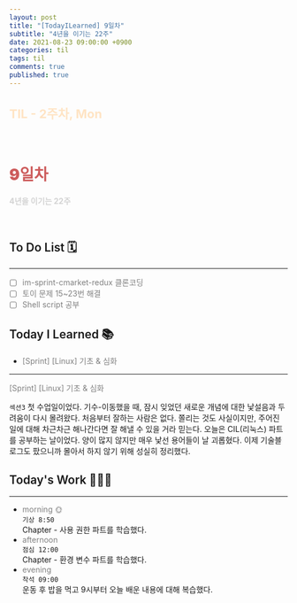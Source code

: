 ```yaml
---
layout: post
title: "[TodayILearned] 9일차"
subtitle: "4년을 이기는 22주"
date: 2021-08-23 09:00:00 +0900
categories: til
tags: til
comments: true
published: true
---
```


## <span style="color:Bisque;font-size: 22px">TIL - 2주차, Mon</span>

<br />

# **<span style="font-weight:900;color:indianred">9일차</span>**

**<span style="color:lightgray">4년을 이기는 22주</span>**

<br />

## <span style="font-weight:600">To Do List</span> 🗓

---

- [ ] <span style="color:gray">im-sprint-cmarket-redux 클론코딩</span>
- [ ] <span style="color:gray">토이 문제 15~23번 해결</span>
- [ ] <span style="color:gray">Shell script 공부</span>

## <span style="font-weight:600">Today I Learned</span> 📚

- <span style="color:gray">[Sprint] [Linux] 기초 & 심화</span>

---

<span style="color:gray">[Sprint] [Linux] 기초 & 심화</span>

`섹션3` 첫 수업일이었다. 기수-이동했을 때, 잠시 잊었던 새로운 개념에 대한 낯설음과 두려움이 다시 몰려왔다. 처음부터 잘하는 사람은 없다. 쫄리는 것도 사실이지만, 주어진 일에 대해 차근차근 해나간다면 잘 해낼 수 있을 거라 믿는다. 오늘은 CIL(리눅스) 파트를 공부하는 날이었다. 양이 많지 않지만 매우 낯선 용어들이 날 괴롭혔다. 이제 기술블로그도 팠으니까 몰아서 하지 않기 위해 성실히 정리했다.

## <span style="font-weight:600">Today's Work</span> 🧗🏻‍♂️

---

- <span style="color:gray">morning 🌞</span> <br>
  `기상 8:50` <br>
  Chapter - 사용 권한 파트를 학습했다.
- <span style="color:gray">afternoon</span> <br>
  `점심 12:00`<br>
  Chapter - 환경 변수 파트를 학습했다.
- <span style="color:gray">evening</span> <br>
  `착석 09:00`<br>
  운동 후 밥을 먹고 9시부터 오늘 배운 내용에 대해 복습했다.
